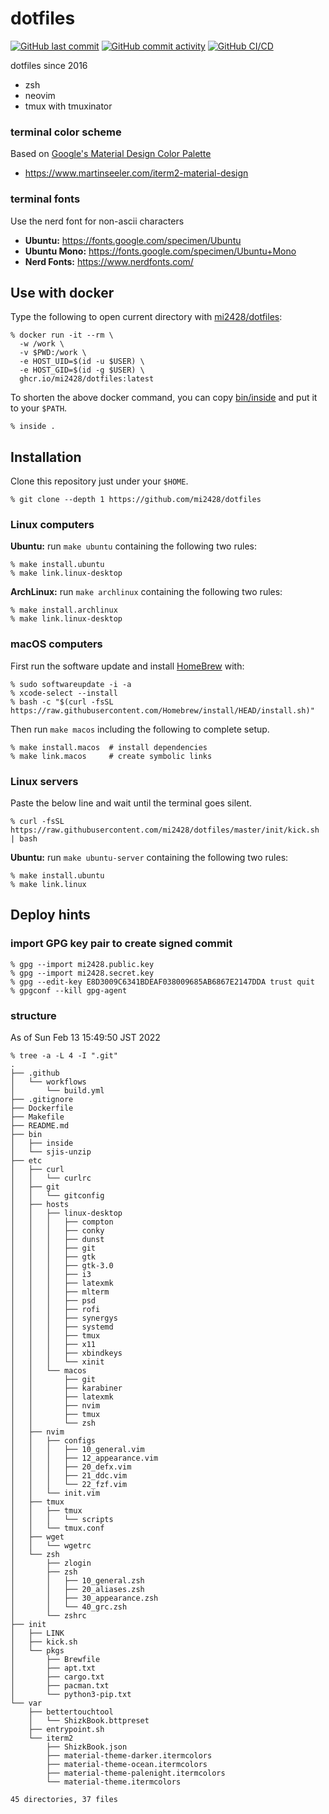# dotfiles
[![GitHub last commit](https://img.shields.io/github/last-commit/mi2428/dotfiles)](https://github.com/mi2428/dotfiles/commit/HEAD) [![GitHub commit activity](https://img.shields.io/github/commit-activity/y/mi2428/dotfiles)](https://github.com/mi2428/dotfiles/commits/master) [![GitHub CI/CD](https://github.com/mi2428/dotfiles/actions/workflows/build.yml/badge.svg)](https://github.com/mi2428/dotfiles/actions/workflows/build.yml)

dotfiles since 2016

* zsh
* neovim
* tmux with tmuxinator

### terminal color scheme

Based on [Google's Material Design Color Palette](https://material.io/design/style/color.html)

* https://www.martinseeler.com/iterm2-material-design

### terminal fonts

Use the nerd font for non-ascii characters

* **Ubuntu:** https://fonts.google.com/specimen/Ubuntu
* **Ubuntu Mono:** https://fonts.google.com/specimen/Ubuntu+Mono
* **Nerd Fonts:** https://www.nerdfonts.com/

## Use with docker

Type the following to open current directory with [mi2428/dotfiles](https://github.com/mi2428/dotfiles/pkgs/container/dotfiles):

```
% docker run -it --rm \
  -w /work \
  -v $PWD:/work \
  -e HOST_UID=$(id -u $USER) \
  -e HOST_GID=$(id -g $USER) \
  ghcr.io/mi2428/dotfiles:latest
```

To shorten the above docker command, you can copy [bin/inside](https://github.com/mi2428/dotfiles/blob/master/bin/inside) and put it to your `$PATH`.

```
% inside .
```

## Installation

Clone this repository just under your `$HOME`.

```
% git clone --depth 1 https://github.com/mi2428/dotfiles
```

### Linux computers

**Ubuntu:** run `make ubuntu` containing the following two rules:

```
% make install.ubuntu
% make link.linux-desktop
```

**ArchLinux:** run `make archlinux` containing the following two rules:

```
% make install.archlinux
% make link.linux-desktop
```

### macOS computers

First run the software update and install [HomeBrew](https://brew.sh/) with:

```
% sudo softwareupdate -i -a
% xcode-select --install
% bash -c "$(curl -fsSL https://raw.githubusercontent.com/Homebrew/install/HEAD/install.sh)"
```

Then run `make macos` including the following to complete setup.

```
% make install.macos  # install dependencies
% make link.macos     # create symbolic links
```

### Linux servers

Paste the below line and wait until the terminal goes silent.

```
% curl -fsSL https://raw.githubusercontent.com/mi2428/dotfiles/master/init/kick.sh | bash
```

**Ubuntu:** run `make ubuntu-server` containing the following two rules:

```
% make install.ubuntu
% make link.linux
```

## Deploy hints

### import GPG key pair to create signed commit

```
% gpg --import mi2428.public.key
% gpg --import mi2428.secret.key
% gpg --edit-key E8D3009C6341BDEAF038009685AB6867E2147DDA trust quit
% gpgconf --kill gpg-agent
```

### structure

As of Sun Feb 13 15:49:50 JST 2022

```
% tree -a -L 4 -I ".git"
.
├── .github
│   └── workflows
│       └── build.yml
├── .gitignore
├── Dockerfile
├── Makefile
├── README.md
├── bin
│   ├── inside
│   └── sjis-unzip
├── etc
│   ├── curl
│   │   └── curlrc
│   ├── git
│   │   └── gitconfig
│   ├── hosts
│   │   ├── linux-desktop
│   │   │   ├── compton
│   │   │   ├── conky
│   │   │   ├── dunst
│   │   │   ├── git
│   │   │   ├── gtk
│   │   │   ├── gtk-3.0
│   │   │   ├── i3
│   │   │   ├── latexmk
│   │   │   ├── mlterm
│   │   │   ├── psd
│   │   │   ├── rofi
│   │   │   ├── synergys
│   │   │   ├── systemd
│   │   │   ├── tmux
│   │   │   ├── x11
│   │   │   ├── xbindkeys
│   │   │   └── xinit
│   │   └── macos
│   │       ├── git
│   │       ├── karabiner
│   │       ├── latexmk
│   │       ├── nvim
│   │       ├── tmux
│   │       └── zsh
│   ├── nvim
│   │   ├── configs
│   │   │   ├── 10_general.vim
│   │   │   ├── 12_appearance.vim
│   │   │   ├── 20_defx.vim
│   │   │   ├── 21_ddc.vim
│   │   │   └── 22_fzf.vim
│   │   └── init.vim
│   ├── tmux
│   │   ├── tmux
│   │   │   └── scripts
│   │   └── tmux.conf
│   ├── wget
│   │   └── wgetrc
│   └── zsh
│       ├── zlogin
│       ├── zsh
│       │   ├── 10_general.zsh
│       │   ├── 20_aliases.zsh
│       │   ├── 30_appearance.zsh
│       │   └── 40_grc.zsh
│       └── zshrc
├── init
│   ├── LINK
│   ├── kick.sh
│   └── pkgs
│       ├── Brewfile
│       ├── apt.txt
│       ├── cargo.txt
│       ├── pacman.txt
│       └── python3-pip.txt
└── var
    ├── bettertouchtool
    │   └── ShizkBook.bttpreset
    ├── entrypoint.sh
    └── iterm2
        ├── ShizkBook.json
        ├── material-theme-darker.itermcolors
        ├── material-theme-ocean.itermcolors
        ├── material-theme-palenight.itermcolors
        └── material-theme.itermcolors

45 directories, 37 files
```
